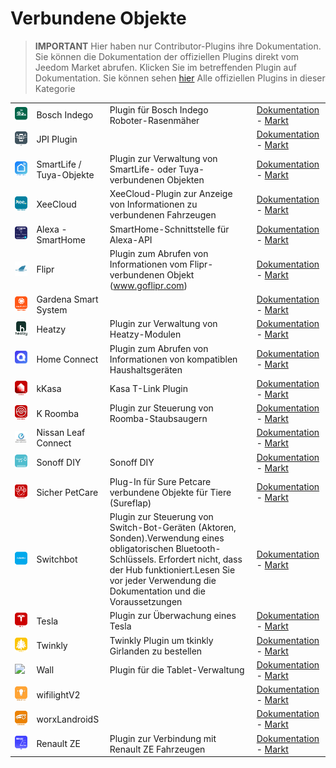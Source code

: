 
# Verbundene Objekte


>**IMPORTANT**
>Hier haben nur Contributor-Plugins ihre Dokumentation. Sie können die Dokumentation der offiziellen Plugins direkt vom Jeedom Market abrufen. Klicken Sie im betreffenden Plugin auf Dokumentation.
>Sie können sehen [hier](https://market.jeedom.com/index.php?v=d&p=market&type=plugin&categorie=devicecommunication) Alle offiziellen Plugins in dieser Kategorie


| | | | |
|--- | --- | --- | ---|
|<img src="BoschIndego/BoschIndego_icon.png" class="pluginLogo" width="100" />|Bosch Indego|Plugin für Bosch Indego Roboter-Rasenmäher|[Dokumentation](https://jpty.github.io/jeedom/plugins/BoschIndego/de_DE/index.html) - [Markt](https://market.jeedom.com/index.php?v=d&p=market_display&id=3937)|
|<img src="JPI/JPI_icon.png" class="pluginLogo" width="100" />|JPI Plugin||[Dokumentation](https://NextDom.github.io/plugin-jpi/de_DE/) - [Markt](https://market.jeedom.com/index.php?v=d&p=market_display&id=2850)|
|<img src="SmartLife/SmartLife_icon.png" class="pluginLogo" width="100" />|SmartLife / Tuya-Objekte|Plugin zur Verwaltung von SmartLife- oder Tuya-verbundenen Objekten|[Dokumentation](https://sabinus52.github.io/jeedom-smartlife/de_DE/) - [Markt](https://market.jeedom.com/index.php?v=d&p=market_display&id=3724)|
|<img src="XeeCloud/XeeCloud_icon.png" class="pluginLogo" width="100" />|XeeCloud|XeeCloud-Plugin zur Anzeige von Informationen zu verbundenen Fahrzeugen|[Dokumentation](https://fgmx85.github.io/plugin-XeeCloud/de_DE/) - [Markt](https://market.jeedom.com/index.php?v=d&p=market_display&id=1925)|
|<img src="alexasmarthome/alexasmarthome_icon.png" class="pluginLogo" width="100" />|Alexa - SmartHome|SmartHome-Schnittstelle für Alexa-API|[Dokumentation](http://sigalou-domotique.fr/plugin-jeedom-alexa-api/92-alexa-amazon-smarthome-documentation-2) - [Markt](https://market.jeedom.com/index.php?v=d&p=market_display&id=3914)|
|<img src="flipr/flipr_icon.png" class="pluginLogo" width="100" />|Flipr|Plugin zum Abrufen von Informationen vom Flipr-verbundenen Objekt (www.goflipr.com)|[Dokumentation](https://tof32.github.io/docPluginFlipr/de_DE/) - [Markt](https://market.jeedom.com/index.php?v=d&p=market_display&id=3981)|
|<img src="gardenasmartsystem/gardenasmartsystem_icon.png" class="pluginLogo" width="100" />|Gardena Smart System||[Dokumentation](https://xlec.github.io/jeedom-gardenasmartsystem/de_DE/) - [Markt](https://market.jeedom.com/index.php?v=d&p=market_display&id=3367)|
|<img src="heatzy/heatzy_icon.png" class="pluginLogo" width="100" />|Heatzy|Plugin zur Verwaltung von Heatzy-Modulen|[Dokumentation](https://l3flo.github.io/jeedom-heatzy/de_DE/) - [Markt](https://market.jeedom.com/index.php?v=d&p=market_display&id=3111)|
|<img src="homeconnect/homeconnect_icon.png" class="pluginLogo" width="100" />|Home Connect|Plugin zum Abrufen von Informationen von kompatiblen Haushaltsgeräten|[Dokumentation](https://jmvedrine.github.io/homeconnect/de_DE/) - [Markt](https://market.jeedom.com/index.php?v=d&p=market_display&id=3894)|
|<img src="kkasa/kkasa_icon.png" class="pluginLogo" width="100" />|kKasa|Kasa T-Link Plugin|[Dokumentation](https://kavod.github.io/kkasa/de_DE/) - [Markt](https://market.jeedom.com/index.php?v=d&p=market_display&id=3489)|
|<img src="kroomba/kroomba_icon.png" class="pluginLogo" width="100" />|K Roomba|Plugin zur Steuerung von Roomba-Staubsaugern|[Dokumentation](https://jmvedrine.github.io/kroomba/de_DE/) - [Markt](https://market.jeedom.com/index.php?v=d&p=market_display&id=2776)|
|<img src="nissan_leaf_connect/nissan_leaf_connect_icon.png" class="pluginLogo" width="100" />|Nissan Leaf Connect||[Dokumentation]() - [Markt](https://market.jeedom.com/index.php?v=d&p=market_display&id=2383)|
|<img src="sonoffdiy/sonoffdiy_icon.png" class="pluginLogo" width="100" />|Sonoff DIY|Sonoff DIY|[Dokumentation](http://sigalou-domotique.fr/sonoff-diy/83-plugin-sonoff-diy-documentation) - [Markt](https://market.jeedom.com/index.php?v=d&p=market_display&id=3890)|
|<img src="surepetcare/surepetcare_icon.png" class="pluginLogo" width="100" />|Sicher PetCare|Plug-In für Sure Petcare verbundene Objekte für Tiere (Sureflap)|[Dokumentation](https://jmvedrine.github.io/jeedom-surepetcare/de_DE/) - [Markt](https://market.jeedom.com/index.php?v=d&p=market_display&id=3718)|
|<img src="switchbot/switchbot_icon.png" class="pluginLogo" width="100" />|Switchbot|Plugin zur Steuerung von Switch-Bot-Geräten (Aktoren, Sonden).Verwendung eines obligatorischen Bluetooth-Schlüssels. Erfordert nicht, dass der Hub funktioniert.Lesen Sie vor jeder Verwendung die Dokumentation und die Voraussetzungen|[Dokumentation](https://zyg0m4t1k.github.io/switchbot/de_DE/) - [Markt](https://market.jeedom.com/index.php?v=d&p=market_display&id=3892)|
|<img src="tesla/tesla_icon.png" class="pluginLogo" width="100" />|Tesla|Plugin zur Überwachung eines Tesla|[Dokumentation](http://tesla.jeedom.free.fr) - [Markt](https://market.jeedom.com/index.php?v=d&p=market_display&id=3486)|
|<img src="twinkly/twinkly_icon.png" class="pluginLogo" width="100" />|Twinkly|Twinkly Plugin um tkinkly Girlanden zu bestellen|[Dokumentation](https://koleos6.github.io/twinkly/de_DE/) - [Markt](https://market.jeedom.com/index.php?v=d&p=market_display&id=3541)|
|<img src="wall/wall_icon.png" class="pluginLogo" width="100" />|Wall|Plugin für die Tablet-Verwaltung|[Dokumentation](https://barre35.github.io/jeedom-plugin-wall/de_DE/index) - [Markt](https://market.jeedom.com/index.php?v=d&p=market_display&id=3634)|
|<img src="wifilightV2/wifilightV2_icon.png" class="pluginLogo" width="100" />|wifilightV2||[Dokumentation](https://bcaro.github.io/wifilightV2-doc/de_DE/) - [Markt](https://market.jeedom.com/index.php?v=d&p=market_display&id=2793)|
|<img src="worxLandroidS/worxLandroidS_icon.png" class="pluginLogo" width="100" />|worxLandroidS||[Dokumentation](https://sebsst.github.io/worxLandroidS/de_DE/) - [Markt](https://market.jeedom.com/index.php?v=d&p=market_display&id=3396)|
|<img src="ze/ze_icon.png" class="pluginLogo" width="100" />|Renault ZE|Plugin zur Verbindung mit Renault ZE Fahrzeugen|[Dokumentation](https://anto35.github.io/jeedom_docs/plugins/ze/index) - [Markt](https://market.jeedom.com/index.php?v=d&p=market_display&id=3067)|
